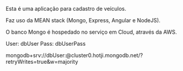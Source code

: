 Esta é uma aplicação para cadastro de veículos.

Faz uso da MEAN stack (Mongo, Express, Angular e NodeJS).

O banco Mongo é hospedado no serviço em Cloud, através da AWS.

User: dbUser
Pass: dbUserPass

mongodb+srv://dbUser:<password>@cluster0.hotji.mongodb.net/<dbname>?retryWrites=true&w=majority
